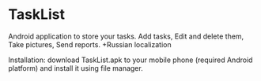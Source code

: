 TaskList
========

Android application to store your tasks.
Add tasks,
Edit and delete them,
Take pictures,
Send reports.
+Russian localization

Installation: download TaskList.apk to your mobile phone (required Android platform) and install it using file manager.

